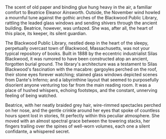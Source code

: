The scent of old paper and binding glue hung heavy in the air, a familiar comfort to Beatrice Eleanor Ainsworth. Outside, the November wind howled a mournful tune against the gothic arches of the Blackwood Public Library, rattling the leaded glass windows and sending shivers through the ancient building. Beatrice, however, was unfazed. She was, after all, the heart of this place, its keeper, its silent guardian.

The Blackwood Public Library, nestled deep in the heart of the sleepy, perpetually overcast town of Blackwood, Massachusetts, was not your typical repository of books. Built in 1888 by the eccentric industrialist Silas Blackwood, it was rumored to have been constructed atop an ancient, forgotten burial ground. The library's architecture was a testament to Silas Blackwood's fascination with the macabre: gargoyles perched on the roof, their stone eyes forever watching; stained glass windows depicted scenes from Dante's Inferno; and a labyrinthine layout that seemed to purposefully disorient anyone venturing too far from the main reading room. It was a place of hushed whispers, echoing footsteps, and the constant, unnerving feeling of being watched.

Beatrice, with her neatly braided grey hair, wire-rimmed spectacles perched on her nose, and the gentle crinkle around her eyes that spoke of countless hours spent lost in stories, fit perfectly within this peculiar atmosphere. She moved with an almost spectral grace between the towering stacks, her fingers trailing over the spines of well-worn volumes, each one a silent confidante, a whispered secret.
